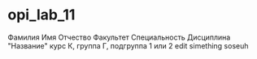 # opi_lab_11
Фамилия
Имя
Отчество
Факультет
Специальность
Дисциплина "Название"
курс К, группа Г, подгруппа 1 или 2
edit simething
soseuh

